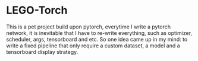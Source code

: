 # LEGO-Torch

This is a pet project build upon pytorch, everytime I write a pytorch network, it is inevitable that I have to re-write everything, such as optimizer, scheduler, args, tensorboard and etc. So one idea came up in my mind:  to write a fixed pipeline that only require a custom dataset, a model and a tensorboard display strategy. 

